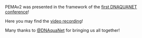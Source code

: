 <!-- ---
title:PEMA@DNAQUA2021
author: Haris Z
layout: post
--- -->

PEMAv2 was presented in the framework of the [first DNAQUANET conference](https://symposium.inrae.fr/dnaqua-conference-evian2021/)! 

Here you may find the [video recording](https://www.youtube.com/watch?v=kht_LKMmB6w&t=10s)! 

Many thanks to [@DNAquaNet](https://twitter.com/DNAquaNet) for bringing us all together! 

